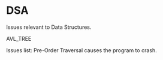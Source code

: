# DSA
Issues relevant to Data Structures.


AVL_TREE

Issues list:
Pre-Order Traversal causes the program to crash.
